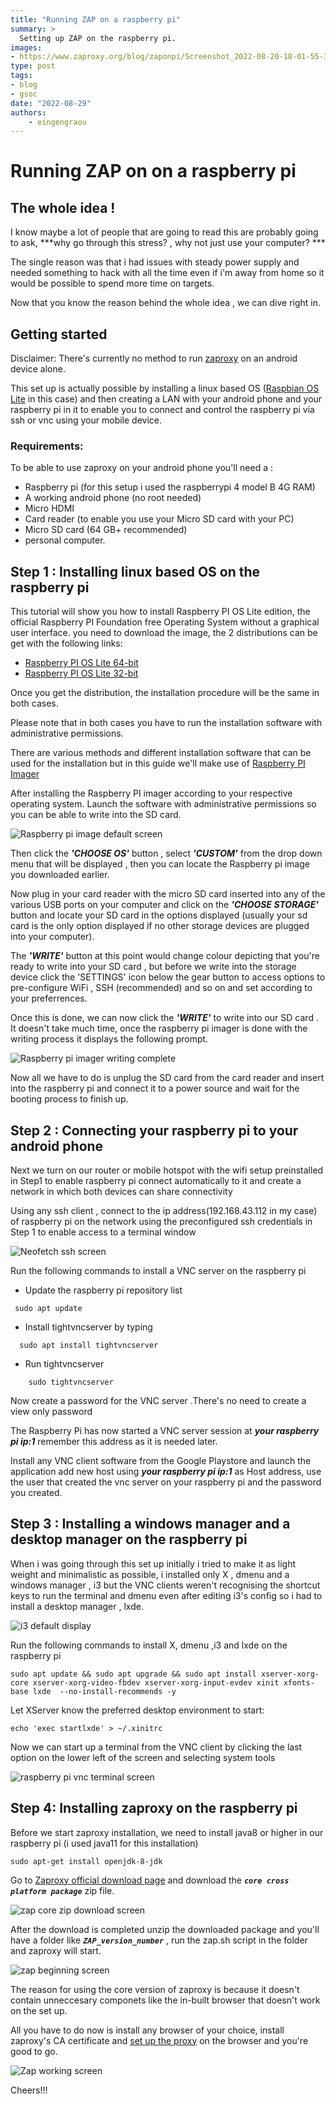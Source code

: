 ```yaml
---
title: "Running ZAP on a raspberry pi"
summary: >
  Setting up ZAP on the raspberry pi.
images:
- https://www.zaproxy.org/blog/zaponpi/Screenshot_2022-08-20-18-01-55-325_com.realvnc.viewer.android.jpg
type: post
tags:
- blog
- gsoc
date: "2022-08-29"
authors: 
    - eingengraou
---
```


# Running ZAP on on a raspberry pi


## The whole idea !
I know maybe a lot of people that are going to read this are probably going to ask, ***why go through this stress? , why not just use your computer? ***


The single reason was that i had issues with steady power supply and needed something to hack with all the time even if i'm away from home so it would be possible to spend more time on targets.


Now that you know the reason behind the whole idea , we can dive right in.




## Getting started 
 Disclaimer: There's currently no method to run [zaproxy](https://github.com/zaproxy/zaproxy) on an android device alone.


This set up is actually possible by installing a linux based OS ([Raspbian OS Lite](https://downloads.raspberrypi.org/raspbian_lite_latest) in this case) and then creating a LAN with your android phone and your raspberry pi in it to enable you to connect and control the raspberry pi via ssh or vnc using your mobile device.


### Requirements:
To be able to use zaproxy on your android phone you'll need a :
* Raspberry pi (for this setup i used the raspberrypi 4 model B 4G RAM) 
* A working android phone (no root needed)  
* Micro HDMI 
*  Card reader (to enable you use your Micro SD card with your PC)
* Micro SD card (64 GB+ recommended)
* personal computer.

## Step 1 : Installing linux based OS on the raspberry pi
This tutorial will show you how to install Raspberry PI OS Lite edition, the official Raspberry PI Foundation free Operating System without a graphical user interface.
you need to download the image, the 2 distributions can be get with the following links:


* [Raspberry PI OS Lite 64-bit](https://downloads.raspberrypi.org/raspios_lite_arm64/images/raspios_lite_arm64-2022-04-07/2022-04-04-raspios-bullseye-arm64-lite.img.xz)
* [Raspberry PI OS Lite 32-bit](https://downloads.raspberrypi.org/raspios_lite_armhf/images/raspios_lite_armhf-2022-04-07/2022-04-04-raspios-bullseye-armhf-lite.img.xz)




Once you get the distribution, the installation procedure will be the same in both cases.


Please note that in both cases you have to run the installation software with administrative permissions.


 There are various methods and different installation software that can be used for the installation but in this guide we'll make use of [Raspberry PI Imager](https://www.raspberrypi.com/software/)


After installing the Raspberry PI imager according to your respective operating system. Launch the software with administrative permissions so you can be able to write into the SD card.


![Raspberry pi image default screen](download.png)



Then click the ***'CHOOSE OS'*** button , select ***'CUSTOM'*** from the drop down menu that will be displayed , then you can locate the Raspberry pi image you downloaded earlier.


Now plug in your card reader with the micro SD card inserted into any of the various USB ports on your computer and click on the ***'CHOOSE STORAGE'*** button and locate your SD card in the options displayed (usually your sd card is the only option displayed if no other storage devices are plugged into your computer).


The ***'WRITE'*** button at this point would change colour depicting that you're ready to write into your SD card , but before we write into the storage device click the 'SETTINGS' icon below the gear button to access options to pre-configure WiFi , SSH (recommended)  and so on and set according to your preferrences.


Once this is done, we can now click the ***'WRITE'*** to write into our SD card .
It doesn't take much time, once the raspberry pi imager is done with the writing process it displays the following prompt.


  
![Raspberry pi imager writing complete](images%20(7).jpeg)


Now all we have to do is unplug the SD card from the card reader and insert into the raspberry pi and connect it to a power source and wait for the booting process to finish up.


## Step 2 : Connecting your raspberry pi to your android phone


Next we turn on our router or mobile hotspot with the wifi setup preinstalled in Step1 to enable raspberry pi connect automatically to it and create a network in which both devices can share connectivity


Using any ssh client , connect to the ip address(192.168.43.112 in my case) of raspberry pi on the network using the preconfigured ssh credentials in Step 1 to enable access to a terminal window
   
![Neofetch ssh screen](IMG_20220819_105041.jpg)

Run the following commands to install a VNC server on the raspberry pi


* Update the raspberry pi repository list

```
 sudo apt update   
```


* Install tightvncserver by typing
```
  sudo apt install tightvncserver
```

* Run tightvncserver
```
    sudo tightvncserver
```

Now create a password for the VNC server .There's no need to create a view only password 


The Raspberry Pi has now started a VNC server session at ***your raspberry pi ip:1*** remember this address as it is needed later.


Install any VNC client software from the Google Playstore and launch the application add new host using ***your raspberry pi ip:1*** as Host address, use the user that created the vnc server on your raspberry pi and the password you created.


## Step 3 : Installing a windows manager and a desktop manager on the raspberry pi
When i was going through this set up initially i tried to make it as light weight and minimalistic as possible, i installed only X , dmenu and a windows manager , i3  but the VNC clients weren't recognising the shortcut keys to run the terminal and dmenu  even after editing i3's config so i had to install a desktop manager , lxde.
  
![i3 default display](Screenshot_2022-08-19-18-10-51-590_com.realvnc.viewer.android.jpg)

Run the following commands to install X, dmenu ,i3 and lxde on the raspberry pi

```
sudo apt update && sudo apt upgrade && sudo apt install xserver-xorg-core xserver-xorg-video-fbdev xserver-xorg-input-evdev xinit xfonts-base lxde  --no-install-recommends -y
```

Let XServer know the preferred desktop environment  to start:

```
echo 'exec startlxde' > ~/.xinitrc
```

Now we can start up a terminal from the VNC client by clicking the last option on the lower left of the screen and selecting system tools

![raspberry pi vnc terminal screen](Screenshot_2022-08-20-09-17-08-469_com.realvnc.viewer.android.jpg)

## Step 4: Installing zaproxy on the raspberry pi
Before we start zaproxy installation, we need to install java8 or higher in our raspberry pi (i used java11 for this installation)

```
sudo apt-get install openjdk-8-jdk
```

Go to [Zaproxy official download page](https://www.zaproxy.org/download/) and download the ***`core cross platform package`*** zip file.

![zap core zip download screen](Screenshot_2022-08-20-12-33-22-028_com.realvnc.viewer.android.jpg)

After the download is completed unzip the downloaded package and you'll have a folder like ***`ZAP_version_number`*** , run the zap.sh script in the folder and zaproxy will start.

![zap beginning screen](Screenshot_2022-08-20-12-57-35-168_com.realvnc.viewer.android.jpg)


The reason for using the core version of zaproxy is because it doesn't  contain unneccesary componets like the in-built browser that doesn't  work on the set up.




All you have to do now is install any browser of your choice, install zaproxy's CA certificate and [set up the proxy](https://www.zaproxy.org/docs/desktop/start/proxies/) on the browser and you're good to go.

![Zap working screen](Screenshot_2022-08-20-18-01-55-325_com.realvnc.viewer.android.jpg)

Cheers!!!
